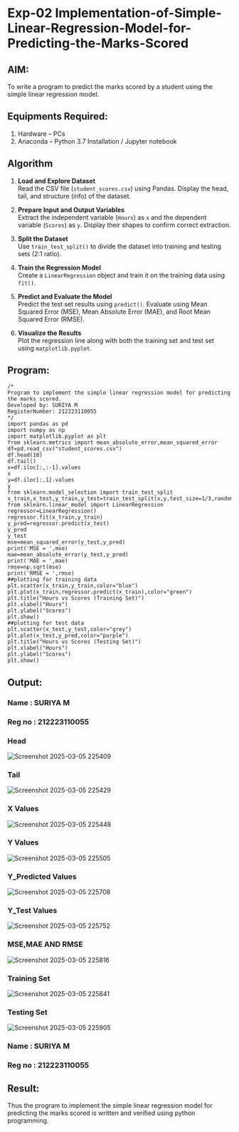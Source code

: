 # Exp-02 Implementation-of-Simple-Linear-Regression-Model-for-Predicting-the-Marks-Scored

## AIM:
To write a program to predict the marks scored by a student using the simple linear regression model.

## Equipments Required:
1. Hardware – PCs
2. Anaconda – Python 3.7 Installation / Jupyter notebook

## Algorithm


1. **Load and Explore Dataset**  
   Read the CSV file (`student_scores.csv`) using Pandas. Display the head, tail, and structure (info) of the dataset.

2. **Prepare Input and Output Variables**  
   Extract the independent variable (`Hours`) as `x` and the dependent variable (`Scores`) as `y`. Display their shapes to confirm correct extraction.

3. **Split the Dataset**  
   Use `train_test_split()` to divide the dataset into training and testing sets (2:1 ratio).

4. **Train the Regression Model**  
   Create a `LinearRegression` object and train it on the training data using `fit()`.

5. **Predict and Evaluate the Model**  
   Predict the test set results using `predict()`. Evaluate using Mean Squared Error (MSE), Mean Absolute Error (MAE), and Root Mean Squared Error (RMSE).

6. **Visualize the Results**  
   Plot the regression line along with both the training set and test set using `matplotlib.pyplot`.


## Program:
```
/*
Program to implement the simple linear regression model for predicting the marks scored.
Developed by: SURIYA M
RegisterNumber: 212223110055
*/
import pandas as pd
import numpy as np
import matplotlib.pyplot as plt
from sklearn.metrics import mean_absolute_error,mean_squared_error
df=pd.read_csv("student_scores.csv")
df.head(10)
df.tail()
x=df.iloc[:,:-1].values
x
y=df.iloc[:,1].values
y
from sklearn.model_selection import train_test_split
x_train,x_test,y_train,y_test=train_test_split(x,y,test_size=1/3,random_state=0)
from sklearn.linear_model import LinearRegression
regressor=LinearRegression()
regressor.fit(x_train,y_train)
y_pred=regressor.predict(x_test)
y_pred
y_test
mse=mean_squared_error(y_test,y_pred)
print('MSE = ',mse)
mae=mean_absolute_error(y_test,y_pred)
print('MAE = ',mae)
rmse=np.sqrt(mse)
print('RMSE = ',rmse)
##plotting for training data
plt.scatter(x_train,y_train,color="blue")
plt.plot(x_train,regressor.predict(x_train),color="green")
plt.title("Hours vs Scores (Training Set)")
plt.xlabel("Hours")
plt.ylabel("Scores")
plt.show()
##plotting for test data
plt.scatter(x_test,y_test,color="grey")
plt.plot(x_test,y_pred,color="purple")
plt.title("Hours vs Scores (Testing Set)")
plt.xlabel("Hours")
plt.ylabel("Scores")
plt.show()
```

## Output:
### Name   :  SURIYA M
### Reg no :  212223110055
### Head
![Screenshot 2025-03-05 225409](https://github.com/user-attachments/assets/eb01a188-a7c0-401f-a38e-de6422d7e9e9)
### Tail
![Screenshot 2025-03-05 225429](https://github.com/user-attachments/assets/9d3a05fd-bfb4-43c1-9885-35206f5e73f6)
### X Values
![Screenshot 2025-03-05 225448](https://github.com/user-attachments/assets/5e8daf0a-6563-425d-85dd-03b64bd841ba)
### Y Values
![Screenshot 2025-03-05 225505](https://github.com/user-attachments/assets/1b216402-94fa-47dd-90f2-38f79ed4301c)
### Y_Predicted Values
![Screenshot 2025-03-05 225708](https://github.com/user-attachments/assets/5792a960-7bc6-46b7-b915-f0bb02dab370)
### Y_Test Values
![Screenshot 2025-03-05 225752](https://github.com/user-attachments/assets/bafb8ffb-52c1-4894-9638-e4a8d62b7157)
### MSE,MAE AND RMSE
![Screenshot 2025-03-05 225816](https://github.com/user-attachments/assets/aa347465-140c-4fa2-8a95-fd83c25645ae)
### Training Set
![Screenshot 2025-03-05 225841](https://github.com/user-attachments/assets/9f8b488c-5d47-4d80-b68a-449834bbd6b6)
### Testing Set
![Screenshot 2025-03-05 225905](https://github.com/user-attachments/assets/f319fa47-0d6e-40cc-8794-7d1ccd61ef0c)
### Name   :  SURIYA M
### Reg no :  212223110055
## Result:

Thus the program to implement the simple linear regression model for predicting the marks scored is written and verified using python programming.
